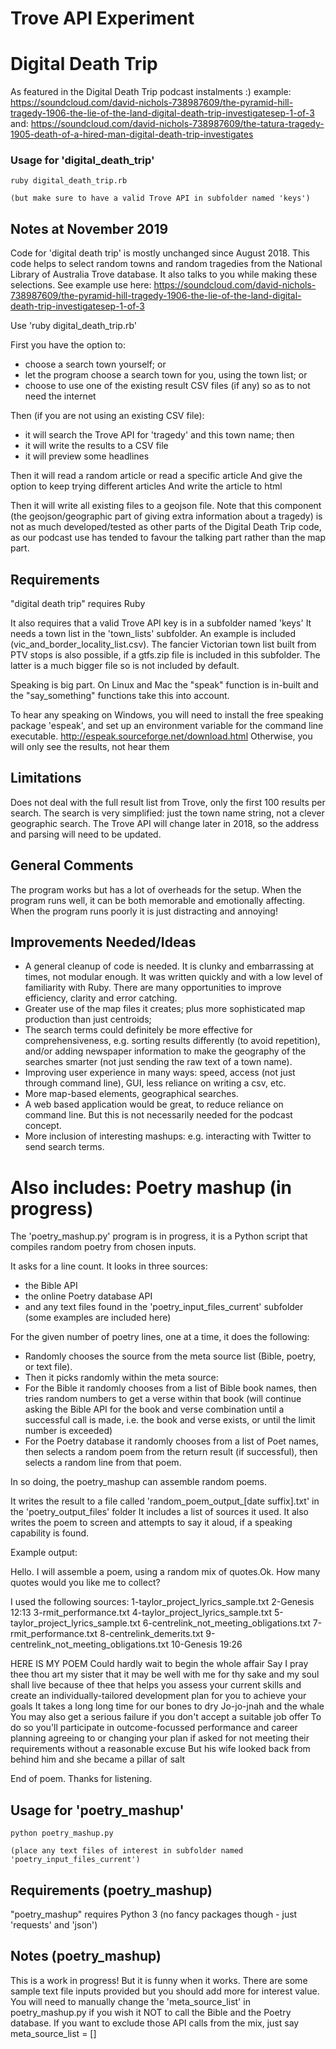 # Trove API Experiment


# Digital Death Trip

As featured in the Digital Death Trip podcast instalments :)
example: https://soundcloud.com/david-nichols-738987609/the-pyramid-hill-tragedy-1906-the-lie-of-the-land-digital-death-trip-investigatesep-1-of-3
and: https://soundcloud.com/david-nichols-738987609/the-tatura-tragedy-1905-death-of-a-hired-man-digital-death-trip-investigates


### Usage for 'digital_death_trip'
```
ruby digital_death_trip.rb

(but make sure to have a valid Trove API in subfolder named 'keys')

```

## Notes at November 2019

Code for 'digital death trip' is mostly unchanged since August 2018. 
This code helps to select random towns and random tragedies from the National Library of Australia Trove database. 
It also talks to you while making these selections. 
See example use here: https://soundcloud.com/david-nichols-738987609/the-pyramid-hill-tragedy-1906-the-lie-of-the-land-digital-death-trip-investigatesep-1-of-3

Use 'ruby digital_death_trip.rb'

First you have the option to:
- choose a search town yourself; or
- let the program choose a search town for you, using the town list; or
- choose to use one of the existing result CSV files (if any) so as to not need the internet

Then (if you are not using an existing CSV file):
- it will search the Trove API for 'tragedy' and this town name; then
- it will write the results to a CSV file
- it will preview some headlines

Then it will read a random article or read a specific article
And give the option to keep trying different articles
And write the article to html

Then it will write all existing files to a geojson file. 
Note that this component (the geojson/geographic part of giving extra information about a tragedy) is not as much developed/tested as other parts of the Digital Death Trip code, as our podcast use has tended to favour the talking part rather than the map part. 


## Requirements

"digital death trip" requires Ruby

It also requires that a valid Trove API key is in a subfolder named 'keys'
It needs a town list in the 'town_lists' subfolder. An example is included (vic_and_border_locality_list.csv). 
The fancier Victorian town list built from PTV stops is also possible, if a gtfs.zip file is included in this subfolder.
The latter is a much bigger file so is not included by default. 

Speaking is big part.
On Linux and Mac the "speak" function is in-built and the "say_something" functions take this into account.

To hear any speaking on Windows, you will need to install the free speaking package 'espeak', and set up an environment variable for the command line executable.
http://espeak.sourceforge.net/download.html
Otherwise, you will only see the results, not hear them


## Limitations
Does not deal with the full result list from Trove, only the first 100 results per search.
The search is very simplified: just the town name string, not a clever geographic search. 
The Trove API will change later in 2018, so the address and parsing will need to be updated.

## General Comments
The program works but has a lot of overheads for the setup. 
When the program runs well, it can be both memorable and emotionally affecting. 
When the program runs poorly it is just distracting and annoying!

## Improvements Needed/Ideas
- A general cleanup of code is needed. It is clunky and embarrassing at times, not modular enough. It was written quickly and with a low level of familiarity with Ruby. There are many opportunities to improve efficiency, clarity and error catching. 
- Greater use of the map files it creates; plus more sophisticated map production than just centroids;
- The search terms could definitely be more effective for comprehensiveness, e.g. sorting results differently (to avoid repetition), and/or adding newspaper information to make the geography of the searches smarter (not just sending the raw text of a town name). 
- Improving user experience in many ways: speed, access (not just through command line), GUI, less reliance on writing a csv, etc. 
- More map-based elements, geographical searches.
- A web based application would be great, to reduce reliance on command line. But this is not necessarily needed for the podcast concept.
- More inclusion of interesting mashups: e.g. interacting with Twitter to send search terms.


# Also includes: Poetry mashup (in progress)

The 'poetry_mashup.py' program is in progress, it is a Python script that compiles random poetry from chosen inputs. 

It asks for a line count. It looks in three sources: 
- the Bible API
- the online Poetry database API
- and any text files found in the 'poetry_input_files_current' subfolder (some examples are included here)

For the given number of poetry lines, one at a time, it does the following:
- Randomly chooses the source from the meta source list (Bible, poetry, or text file). 
- Then it picks randomly within the meta source: 
- For the Bible it randomly chooses from a list of Bible book names, then tries random numbers to get a verse within that book (will continue asking the Bible API for the book and verse combination until a successful call is made, i.e. the book and verse exists, or until the limit number is exceeded)
- For the Poetry database it randomly chooses from a list of Poet names, then selects a random poem from the return result (if successful), then selects a random line from that poem. 

In so doing, the poetry_mashup can assemble random poems. 

It writes the result to a file called 'random_poem_output_[date suffix].txt' in the 'poetry_output_files' folder
It includes a list of sources it used. 
It also writes the poem to screen and attempts to say it aloud, if a speaking capability is found. 

Example output:

Hello. I will assemble a poem, using a random mix of quotes.Ok. How many quotes would you like me to collect?

I used the following sources:
1-taylor_project_lyrics_sample.txt
2-Genesis 12:13
3-rmit_performance.txt
4-taylor_project_lyrics_sample.txt
5-taylor_project_lyrics_sample.txt
6-centrelink_not_meeting_obligations.txt
7-rmit_performance.txt
8-centrelink_demerits.txt
9-centrelink_not_meeting_obligations.txt
10-Genesis 19:26

HERE IS MY POEM
Could hardly wait to begin the whole affair
Say I pray thee thou art my sister that it may be well with me for thy sake and my soul shall live because of thee
that helps you assess your current skills and create an individually-tailored development plan for you to achieve your goals
It takes a long long time for our bones to dry
Jo-jo-jnah and the whale
You may also get a serious failure if you don't accept a suitable job offer
To do so you'll participate in outcome-focussed performance and career planning
agreeing to or changing your plan if asked
for not meeting their requirements without a reasonable excuse
But his wife looked back from behind him and she became a pillar of salt

End of poem. Thanks for listening.



## Usage for 'poetry_mashup'
```
python poetry_mashup.py

(place any text files of interest in subfolder named 'poetry_input_files_current')
```

## Requirements (poetry_mashup)
"poetry_mashup" requires Python 3 (no fancy packages though - just 'requests' and 'json')

## Notes (poetry_mashup)
This is a work in progress! But it is funny when it works. 
There are some sample text file inputs provided but you should add more for interest value. 
You will need to manually change the 'meta_source_list' in poetry_mashup.py if you wish it NOT to call the Bible and the Poetry database. 
If you want to exclude those API calls from the mix, just say meta_source_list = []